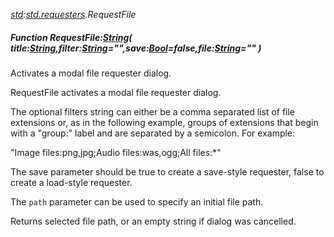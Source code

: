 _[std](../../modules/std/std-module.md):[std.requesters](../../modules/std/std-requesters.md).RequestFile_
##### Function RequestFile:[String](../../modules/wonkey/wonkey-types-string.md)( title:[String](../../modules/wonkey/wonkey-types-string.md),filter:[String](../../modules/wonkey/wonkey-types-string.md)="",save:[Bool](../../modules/wonkey/wonkey-types-bool.md)=false,file:[String](../../modules/wonkey/wonkey-types-string.md)="" )
Activates a modal file requester dialog.

RequestFile activates a modal file requester dialog.

The optional filters string can either be a comma separated list of file extensions or, as in the following example, groups of extensions that begin with a "group:" label and are separated by a semicolon. For example:

"Image files:png,jpg;Audio files:was,ogg;All files:*"

The save parameter should be true to create a save-style requester, false to create a load-style requester.

The `path` parameter can be used to specify an initial file path.

Returns selected file path, or an empty string if dialog was cancelled.
